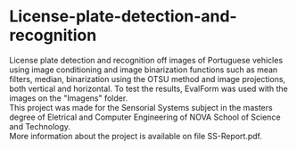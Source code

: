 # License-plate-detection-and-recognition
License plate detection and recognition off images of Portuguese vehicles using image conditioning and image binarization functions such as mean filters, median, binarization using the OTSU method and image projections, both vertical and horizontal. To test the results, EvalForm was used with the images on the "Imagens" folder.\
This project was made for the Sensorial Systems subject in the masters degree of Eletrical and Computer Engineering of NOVA School of Science and Technology.\
More information about the project is available on file SS-Report.pdf.




